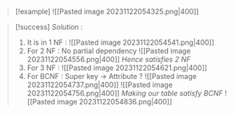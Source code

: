 >[!example] 
> ![[Pasted image 20231122054325.png|400]]

>[!success] *Solution :*
>1. It is in 1 NF :
>	![[Pasted image 20231122054541.png|400]]
>2. For 2 NF :
>	No partial dependency
>	![[Pasted image 20231122054556.png|400]]
>	*Hence satisfies 2 NF*
>3. For 3 NF :
>	![[Pasted image 20231122054621.png|400]]
>4. For BCNF :
>	Super key -> Attribute ?
>	![[Pasted image 20231122054737.png|400]]
>	![[Pasted image 20231122054756.png|400]]
>*Making our table satisfy BCNF*
> ![[Pasted image 20231122054836.png|400]]
